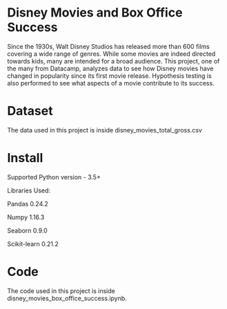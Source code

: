 # Disney Movies and Box Office Success

Since the 1930s, Walt Disney Studios has released more than 600 films covering a wide range of genres. While some movies are indeed directed towards kids, many are intended for a broad audience. This project, one of the many from Datacamp, analyzes data to see how Disney movies have changed in popularity since its first movie release. Hypothesis testing is also performed to see what aspects of a movie contribute to its success.

# Dataset
The data used in this project is inside disney_movies_total_gross.csv

# Install
Supported Python version - 3.5+

Libraries Used:

Pandas 0.24.2

Numpy 1.16.3

Seaborn 0.9.0

Scikit-learn 0.21.2

# Code
The code used in this project is inside disney_movies_box_office_success.ipynb.


